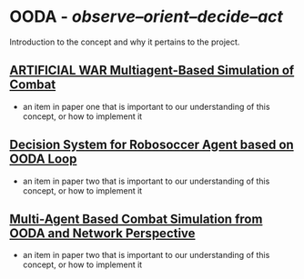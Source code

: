 # OODA - *observe–orient–decide–act*

Introduction to the concept and why it pertains to the project.

## [ARTIFICIAL WAR Multiagent-Based Simulation of Combat](../papers/Ilachinski_2004-ArtificialWar.md)


- an item in paper one that is important to our understanding of this concept, or how to implement it

## [Decision System for Robosoccer Agent based on OODA Loop](../papers/template.md)

- an item in paper two that is important to our understanding of this concept, or how to implement it

## [Multi-Agent Based Combat Simulation from OODA and Network Perspective](../papers/template.md)

- an item in paper two that is important to our understanding of this concept, or how to implement it